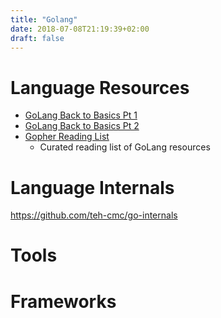 ```yaml
---
title: "Golang"
date: 2018-07-08T21:19:39+02:00
draft: false
---
```


# Language Resources

- [GoLang Back to Basics Pt 1](https://medium.com/@manoj563125/go-lang-back-to-basics-d920a1a054c2)
- [GoLang Back to Basics Pt 2](https://medium.com/@manoj563125/go-lang-back-to-basics-part-2-a11fa0fe5f18)
- [Gopher Reading List](https://github.com/enocom/gopher-reading-list/blob/master/README.md)
  - Curated reading list of GoLang resources

# Language Internals

https://github.com/teh-cmc/go-internals


# Tools


# Frameworks